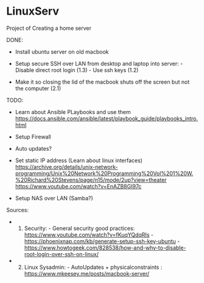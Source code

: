 # LinuxServ
Project of Creating a home server


DONE:

- Install ubuntu server on old macbook

- Setup secure SSH over LAN from desktop and laptop into server:
        -  Disable direct root login (1.3)
        -  Use ssh keys (1.2)

- Make it so closing the lid of the macbook shuts off the screen but not the computer (2.1)

TODO:

- Learn about Ansible PLaybooks and use them
  https://docs.ansible.com/ansible/latest/playbook_guide/playbooks_intro.html

- Setup Firewall

- Auto updates?

- Set static IP address (Learn about linux interfaces)
        https://archive.org/details/unix-network-programming/Unix%20Network%20Programming%20Vol%201%20W.%20Richard%20Stevens/page/n15/mode/2up?view=theater
        https://www.youtube.com/watch?v=EnAZB8GI97c

- Setup NAS over LAN (Samba?)


Sources:
- 1. Security:
          - General security good practices: https://www.youtube.com/watch?v=fKuqYQdqRIs
          - https://phoenixnap.com/kb/generate-setup-ssh-key-ubuntu
          - https://www.howtogeek.com/828538/how-and-why-to-disable-root-login-over-ssh-on-linux/
- 2. Linux Sysadmin:
          - AutoUpdates + physicalconstraints : https://www.mkeesey.me/posts/macbook-server/

